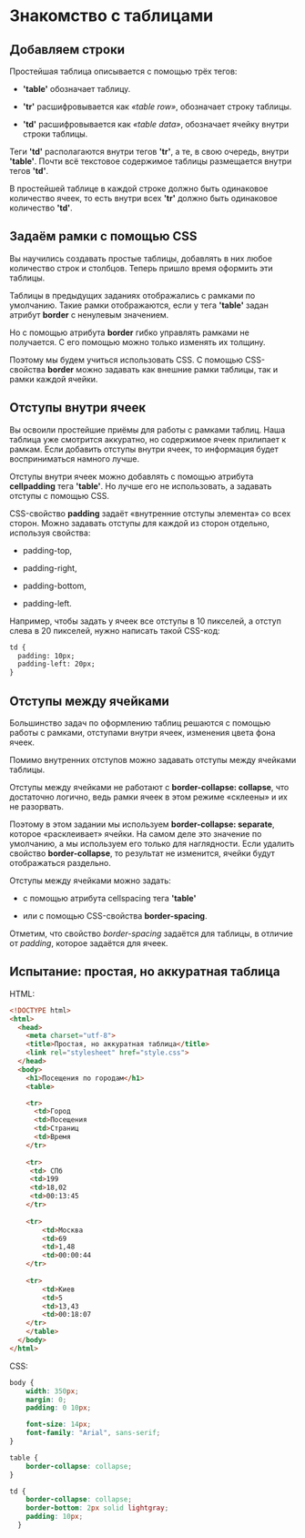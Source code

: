 # Знакомство с таблицами

## Добавляем строки

Простейшая таблица описывается с помощью трёх тегов:

* __'table'__ обозначает таблицу.

* __'tr'__ расшифровывается как *«table row»*, обозначает строку таблицы.

* __'td'__ расшифровывается как *«table data»*, обозначает ячейку внутри строки таблицы.

Теги __'td'__ располагаются внутри тегов __'tr'__, а те, в свою очередь, внутри __'table'__. Почти всё текстовое содержимое таблицы размещается внутри тегов __'td'__.

В простейшей таблице в каждой строке должно быть одинаковое количество ячеек, то есть внутри всех __'tr'__ должно быть одинаковое количество __'td'__.

## Задаём рамки с помощью CSS

Вы научились создавать простые таблицы, добавлять в них любое количество строк и столбцов. Теперь пришло время оформить эти таблицы.

Таблицы в предыдущих заданиях отображались с рамками по умолчанию. Такие рамки отображаются, если у тега __'table'__ задан атрибут __border__ с ненулевым значением.

Но с помощью атрибута __border__ гибко управлять рамками не получается. С его помощью можно только изменять их толщину.

Поэтому мы будем учиться использовать CSS. С помощью CSS-свойства __border__ можно задавать как внешние рамки таблицы, так и рамки каждой ячейки.

## Отступы внутри ячеек
Вы освоили простейшие приёмы для работы с рамками таблиц. Наша таблица уже смотрится аккуратно, но содержимое ячеек прилипает к рамкам. Если добавить отступы внутри ячеек, то информация будет восприниматься намного лучше.

Отступы внутри ячеек можно добавлять с помощью атрибута **cellpadding** тега __'table'__. Но лучше его не использовать, а задавать отступы с помощью CSS.

CSS-свойство **padding** задаёт «внутренние отступы элемента» со всех сторон. Можно задавать отступы для каждой из сторон отдельно, используя свойства:

* padding-top,

* padding-right,

* padding-bottom,

* padding-left.

Например, чтобы задать у ячеек все отступы в 10 пикселей, а отступ слева в 20 пикселей, нужно написать такой CSS-код:

```html
td {
  padding: 10px;
  padding-left: 20px;
}
```

## Отступы между ячейками

Большинство задач по оформлению таблиц решаются с помощью работы с рамками, отступами внутри ячеек, изменения цвета фона ячеек.

Помимо внутренних отступов можно задавать отступы между ячейками таблицы.

Отступы между ячейками не работают с __border-collapse: collapse__, что достаточно логично, ведь рамки ячеек в этом режиме «склеены» и их не разорвать.

Поэтому в этом задании мы используем __border-collapse: separate__, которое «расклеивает» ячейки. На самом деле это значение по умолчанию, а мы используем его только для наглядности. Если удалить свойство __border-collapse__, то результат не изменится, ячейки будут отображаться раздельно.

Отступы между ячейками можно задать:

* с помощью атрибута cellspacing тега __'table'__

* или c помощью CSS-свойства **border-spacing**.

Отметим, что свойство *border-spacing* задаётся для таблицы, в отличие от *padding*, которое задаётся для ячеек.

## Испытание: простая, но аккуратная таблица

HTML:
```html
<!DOCTYPE html>
<html>
  <head>
    <meta charset="utf-8">
    <title>Простая, но аккуратная таблица</title>
    <link rel="stylesheet" href="style.css">
  </head>
  <body>
    <h1>Посещения по городам</h1>
    <table>

    <tr>
      <td>Город   
      <td>Посещения   
      <td>Страниц     
      <td>Время
    </tr>
    
    <tr>
     <td> СПб     
     <td>199         
     <td>18,02       
     <td>00:13:45  
    </tr>
    
    <tr>
        <td>Москва  
        <td>69          
        <td>1,48        
        <td>00:00:44 
    </tr>
    
    <tr>
        <td>Киев    
        <td>5           
        <td>13,43       
        <td>00:18:07 
    </tr>
    </table>
  </body>
</html>
```
CSS: 
```css
body {
    width: 350px;
    margin: 0;
    padding: 0 10px;

    font-size: 14px;
    font-family: "Arial", sans-serif;
}

table {
    border-collapse: collapse;
}

td {
    border-collapse: collapse;
    border-bottom: 2px solid lightgray;
    padding: 10px;
  }
```